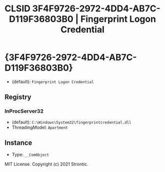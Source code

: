 ﻿---
title: "CLSID 3F4F9726-2972-4DD4-AB7C-D119F36803B0 | Fingerprint Logon Credential"
excerpt: What is COM-Object CLSID 3F4F9726-2972-4DD4-AB7C-D119F36803B0?
---

# {3F4F9726-2972-4DD4-AB7C-D119F36803B0}

* (default): `Fingerprint Logon Credential`

## Registry


### InProcServer32

* (default): `C:\Windows\System32\fingerprintcredential.dll`
* ThreadingModel: `Apartment`

## Instance

* Type: `__ComObject`

MIT License. Copyright (c) 2021 Strontic.


